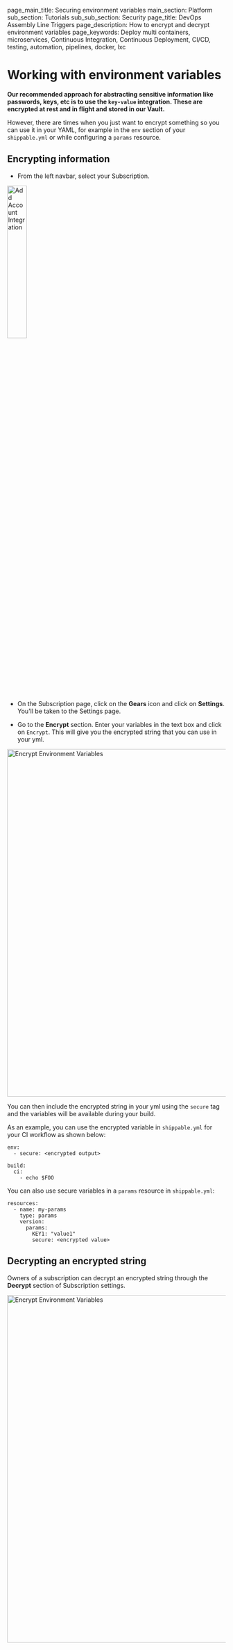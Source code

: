 page_main_title: Securing environment variables
main_section: Platform
sub_section: Tutorials
sub_sub_section: Security
page_title: DevOps Assembly Line Triggers
page_description: How to encrypt and decrypt environment variables
page_keywords: Deploy multi containers, microservices, Continuous Integration, Continuous Deployment, CI/CD, testing, automation, pipelines, docker, lxc

# Working with environment variables

**Our recommended approach for abstracting sensitive information like passwords, keys, etc is to use the `key-value` integration. These are encrypted at rest and in flight and stored in our Vault.**

However, there are times when you just want to encrypt something so you can use it in your YAML, for example in the `env` section of your `shippable.yml` or while configuring a `params` resource.  

## Encrypting information

* From the left navbar, select your Subscription.

<img width="30%" height="30%" src="/images/platform/resources/syncRepo/list-subscriptions.png" alt="Add Account Integration">

* On the Subscription page, click on the **Gears** icon and click on **Settings**. You'll be taken to the Settings page.

* Go to the **Encrypt** section. Enter your variables in the text box and click on `Encrypt`. This will give you the encrypted string that you can use in your yml.

<img src="/images/platform/tutorial/security/encrypt-environment-variables.png" alt="Encrypt Environment Variables" style="width:800px;"/>

You can then include the encrypted string in your yml using the `secure` tag and the variables will be available during your build.

As an example, you can use the encrypted variable in `shippable.yml` for your CI workflow as shown below:

```
env:
  - secure: <encrypted output>

build:
  ci:
    - echo $FOO  
```

You can also use secure variables in a `params` resource in `shippable.yml`:

```
resources:
  - name: my-params
    type: params
    version:
      params:
        KEY1: "value1"                     
        secure: <encrypted value>          
```

## Decrypting an encrypted string

Owners of a subscription can decrypt an encrypted string through the **Decrypt** section of Subscription settings.

<img src="/images/platform/tutorial/security/decrypt-environment-variables.png" alt="Encrypt Environment Variables" style="width:800px;"/>
